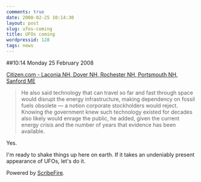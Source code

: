 ```yaml
---
comments: true
date: 2008-02-25 10:14:30
layout: post
slug: ufos-coming
title: UFOs coming
wordpressid: 128
tags: news
---
```


##10:14 Monday 25 February 2008

  
[Citizen.com - Laconia NH, Dover NH, Rochester NH, Portsmouth NH, Sanford ME](http://www.citizen.com/apps/pbcs.dll/article?AID=/20080224/GJNEWS02/12852046/-1/CITNEWS)   




> He also said technology that can travel so far and fast through space would disrupt the energy infrastructure, making dependency on fossil fuels obsolete — a notion corporate stockholders would reject. Knowing the government knew such technology existed for decades also likely would enrage the public, he added, given the current energy crisis and the number of years that evidence has been available.





Yes.





I'm ready to shake things up here on earth.  If it takes an undeniably present appearance of UFOs, let's do it.





Powered by [ScribeFire](http://scribefire.com/).

